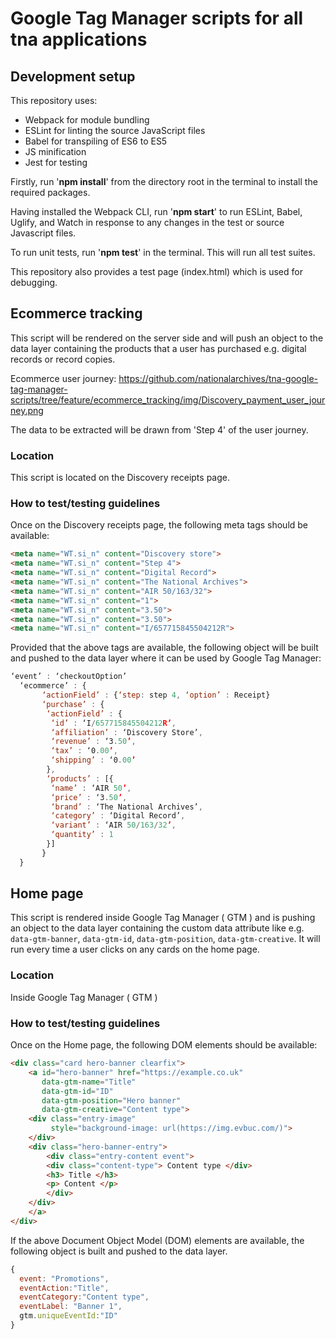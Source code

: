 # Google Tag Manager scripts for all tna applications

## Development setup

This repository uses:

- Webpack for module bundling
- ESLint for linting the source JavaScript files
- Babel for transpiling of ES6 to ES5
- JS minification
- Jest for testing

Firstly, run '**npm install**' from the directory root in the terminal to install the required packages.

Having installed the Webpack CLI, run '**npm start**' to run ESLint, Babel, Uglify, and Watch in response to any changes in the test or source Javascript files.

To run unit tests, run '**npm test**' in the terminal. This will run all test suites.

This repository also provides a test page (index.html) which is used for debugging.

## Ecommerce tracking

This script will be rendered on the server side and will push an object to the data layer containing the products that a user has purchased e.g. digital records or record copies.

Ecommerce user journey: https://github.com/nationalarchives/tna-google-tag-manager-scripts/tree/feature/ecommerce_tracking/img/Discovery_payment_user_journey.png

The data to be extracted will be drawn from 'Step 4' of the user journey.

### Location

This script is located on the Discovery receipts page.

### How to test/testing guidelines

Once on the Discovery receipts page, the following meta tags should be available:

```html
<meta name="WT.si_n" content="Discovery store">
<meta name="WT.si_n" content="Step 4">
<meta name="WT.si_n" content="Digital Record">
<meta name="WT.si_n" content="The National Archives">
<meta name="WT.si_n" content="AIR 50/163/32">
<meta name="WT.si_n" content="1">
<meta name="WT.si_n" content="3.50">
<meta name="WT.si_n" content="3.50">
<meta name="WT.si_n" content="I/657715845504212R">
```

Provided that the above tags are available, the following object will be built and pushed to the data layer where it can be used by Google Tag Manager:

```javascript
‘event’ : ‘checkoutOption’
  ‘ecommerce’ : {
       ‘actionField’ : {‘step: step 4, ‘option’ : Receipt}
       ‘purchase’ : {
	    ‘actionField’ : {
		 ‘id’ : ‘I/657715845504212R’,
		 ‘affiliation’ : ‘Discovery Store’,
		 ‘revenue’ : ‘3.50’,
		 ‘tax’ : ‘0.00’,
		 ‘shipping’ : ‘0.00’
	    },
	    ‘products’ : [{
		 ‘name’ : ‘AIR 50’,
		 ‘price’ : ‘3.50’,
		 ‘brand’ : ‘The National Archives’,
		 ‘category’ : ‘Digital Record’,
		 ‘variant’ : ‘AIR 50/163/32’,
		 ‘quantity’ : 1
	    }]
       }
  }
```
  
## Home page
This script is rendered inside Google Tag Manager ( GTM ) and is pushing an object to the data layer containing the custom data attribute like e.g. `data-gtm-banner`, `data-gtm-id`, `data-gtm-position`, `data-gtm-creative`. It will run every time a user clicks on any cards on the home page.

### Location
Inside Google Tag Manager ( GTM )

### How to test/testing guidelines
Once on the Home page, the following DOM elements should be available:

```html
<div class="card hero-banner clearfix">
    <a id="hero-banner" href="https://example.co.uk"
       data-gtm-name="Title" 
       data-gtm-id="ID"
       data-gtm-position="Hero banner" 
       data-gtm-creative="Content type">
	<div class="entry-image"
	     style="background-image: url(https://img.evbuc.com/)">
	</div>
	<div class="hero-banner-entry">
	    <div class="entry-content event">
		<div class="content-type"> Content type </div>
		<h3> Title </h3>
		<p> Content </p>
	    </div>
	</div>
    </a>
</div>
```
		
If the above Document Object Model (DOM) elements are available, the following object is built and pushed to the data layer.

```javascript
{
  event: "Promotions",
  eventAction:"Title",
  eventCategory:"Content type",
  eventLabel: "Banner 1",
  gtm.uniqueEventId:"ID"
}
```


